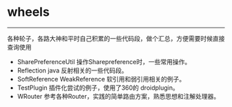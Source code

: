 # wheels
----
各种轮子，各路大神和平时自己积累的一些代码段，做个汇总，方便需要时候直接查询使用

* SharePreferenceUtil  操作Sharepreference时，一些常用操作。
* Reflection  java 反射相关的一些代码段。
* SoftReference WeakReference 软引用和弱引用相关的例子。
* TestPlugin 插件化尝试的例子，使用了360的 droidplugin。
* WRouter 参考各种Router，实践的简单路由方案，熟悉思想和注解处理器。